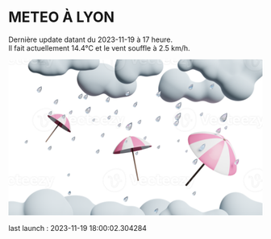 # METEO À LYON

Dernière update datant du 2023-11-19 à 17 heure.  
Il fait actuellement 14.4°C et le vent souffle à 2.5 km/h.      

![](./.github/rain.png)

last launch : 2023-11-19 18:00:02.304284

